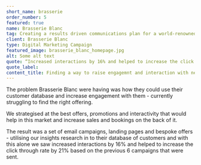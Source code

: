 ```yaml
---
short_name: brasserie
order_number: 5
featured: true
name: Brasserie Blanc
tag: Creating a results driven communications plan for a world-renowned restaurant chain
client: Brasserie Blanc
type: Digital Marketing Campaign
featured_image: brasserie_blanc_homepage.jpg
alt: Some alt text
quote: “Increased interactions by 16% and helped to increase the click through rate by 21% based on the previous 6 campaigns”
quote_label: 
content_title: Finding a way to raise engagemnt and interaction with new and long-term customers.
---
```

<p class="mb-4">The problem Brasserie Blanc were having was how they could use their customer database and increase engagement with them - currently struggling to find the right offering.</p>
<p class="mb-4">We strategised at the best offers, promotions and interactivity that would help in this market and increase sales and bookings on the back of it.</p>
<p>The result was a set of email campaigns, landing pages and bespoke offers - utilising our insights research in to their database of customers and with this alone we saw increased interactions by 16% and helped to increase the click through rate by 21% based on the previous 6 campaigns that were sent.</p>